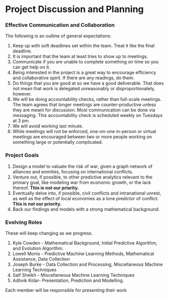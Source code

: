 # Project Discussion and Planning

### Effective Communication and Collaboration

The following is an outline of general expectations:

1. Keep up with soft deadlines set within the team. Treat it like the final deadline.
2. It is important that the team at least tries to show up to meetings.
3. Communicate if you are unable to complete something on time so you can get help on it.
4. Being interested in the project is a great way to encourage efficiency and collaborative spirit. If there are any readings, do them.
5. Do things that you are good at so we have a good deliverable. That does not mean that work is delegated unreasonably or disproportionately, however.
6. We will be doing accountability checks, rather than full-scale meetings. The team agrees that longer meetings are counter-productive unless they are meant for discussion. Most communication can be done via messaging. This accountability check is scheduled weekly on Tuesdays at 3 pm.
7. We will avoid working last minute.
8. While meetings will not be enforced, one-on-one in-person or virtual meetings are encouraged between two or more people working on something large or potentially complicated.
   

### Project Goals

1. Design a model to valuate the risk of war, given a graph network of alliances and enmities, focusing on international conflicts.
2. Venture out, if possible, to other predictive analytics relevant to the primary goal, like modeling war from economic growth, or the lack thereof. **This is not our priority.**
3. Eventually delve into, if possible, civil conflicts and intranational unrest, as well as the effect of local economies as a lone predictor of conflict. **This is not our priority.**
4. Back our findings and models with a strong mathematical background.


### Evolving Roles

These will keep changing as we progress.

1. Kyle Cowden -  Mathematical Background, Initial Predictive Algorithm, and Evolution Algorithm.
2. Lowell Monis - Predictive Machine Learning Methods, Mathematical Assistance, Data Collection
3. Joseph Burke - Data Collection and Processing, Miscellaneous Machine Learning Techniques
4. Saif Sheikh - Miscellaneous Machine Learning Techniques
5. Adhvik Kolar- Presentation, Prediction and Modelling.

Each member will be responsible for presenting their work
